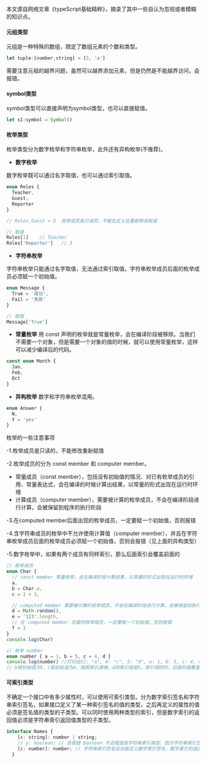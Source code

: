 本文源自网络文章《typeScript基础精粹》，摘录了其中一些自认为忽视或者模糊的知识点。

#### 元组类型

元组是一种特殊的数组，限定了数组元素的个数和类型。
```javascript
let tuple:[number,string] = [5, 'a']
```
需要注意元祖的越界问题，虽然可以越界添加元素，但是仍然是不能越界访问，会报错。

#### symbol类型
symbol类型可以直接声明为symbol类型，也可以直接赋值。
```javascript
let s1:symbol = Symbol()
```

#### 枚举类型

枚举类型分为数字枚举和字符串枚举，此外还有异构枚举(不推荐)。

- **数字枚举**

数字枚举既可以通过名字取值，也可以通过索引取值。
```javascript
enum Roles {
  Teacher,
  Guest,
  Reporter
}

// Roles.Guest = 5  枚举成员是只读的，不能在定义后重新修改赋值

// 取值
Roles[1]    // Teacher
Roles['Reporter']   // 3
```

- **字符串枚举**

字符串枚举只能通过名字取值，无法通过索引取值。字符串枚举成员后面的枚举成员必须赋一个初始值。
```javascript
enum Message {
  True = '成功',
  Fail = '失败'
}

// 取值
Message['True']
```

- **常量枚举**
用 const 声明的枚举就是常量枚举，会在编译阶段被移除。当我们不需要一个对象，但是需要一个对象的值的时候，就可以使用常量枚举，这样可以减少编译后的代码。
```javascript
const enum Month {
  Jan,
  Feb,
  Oct
}
```

- **异构枚举**
数字和字符串枚举混用。
```javascript
enum Answer {
  N,
  Y = 'yes'
}
```

枚举的一些注意事项

-1.枚举成员是只读的，不能修改重新赋值

-2.枚举成员的分为 const member 和 computer member。
  - 常量成员（const member），包括没有初始值的情况、对已有枚举成员的引用、常量表达式，会在编译的时候计算出结果，以常量的形式出现在运行时环境
  - 计算成员（computer member），需要被计算的枚举成员，不会在编译阶段进行计算，会被保留到程序的执行阶段

-3.在computed member后面出现的枚举成员，一定要赋一个初始值，否则报错

-4.含字符串成员的枚举中不允许使用计算值（computer member），并且在字符串枚举成员后面的枚举成员必须赋一个初始值，否则会报错（见上面的异构类型）

-5.数字枚举中，如果有两个成员有同样索引，那么后面索引会覆盖前面的
```javascript
// 枚举成员
enum Char {
  // const member 常量枚举，会在编译阶段计算结果，以常量的形式出现在运行时环境
  a,
  b = Char.a,
  c = 1 + 3,

  // computed member 需要被计算的枚举成员，不会在编译阶段进行计算，会被保留到执行阶段
  d = Math.random(),
  e = '123'.length,
  // 在 computed member 后面的枚举成员，一定要赋一个初始值，否则报错
  f = 1
}
console.log(Char)

// 枚举 number
enum number { a = 1, b = 5, c = 4, d }
console.log(number) //打印出{1: "a", 4: "c", 5: "d", a: 1, b: 5, c: 4, d: 5}
// b赋初始值为5，c赋初始值为4，按照索引递增，d的索引就是5，索引相同时，后面的值覆盖前面的，所以5对应的 value 就是d
```

#### 可索引类型
不确定一个接口中有多少属性时，可以使用可索引类型。分为数字索引签名和字符串索引签名，如果接口定义了某一种索引签名的值的类型，之后再定义的属性的值必须是签名值的类型的子类型。可以同时使用两种类型的索引，但是数字索引的返回值必须是字符串索引返回值类型的子类型。
```javascript
interface Names {
    [x: string]: number | string;
    // y: boolean; // 会报错 boolean 不会赋值给字符串索引类型，因为字符串索引签名的类型是 number | string，所以之后再定义的属性必须是签名值类型的子类型
    [z: number]: number; // 字符串索引签名后也能定义数字索引签名，数字索引的返回值必须是字符串索引返回值类型的子类型
  }
```



























